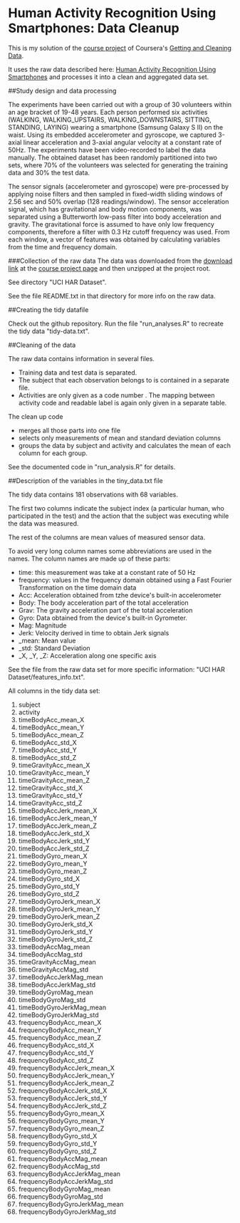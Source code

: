 
# Human Activity Recognition Using Smartphones: Data Cleanup
This is my solution of the
[course project](https://class.coursera.org/getdata-013/human_grading/view/courses/973500/assessments/3/submissions)
of Coursera's [Getting and Cleaning Data](https://www.coursera.org/course/getdata).

It uses the raw data described here:
[Human Activity Recognition Using Smartphones](http://archive.ics.uci.edu/ml/datasets/Human+Activity+Recognition+Using+Smartphones)
and processes it into a clean and aggregated data set.

##Study design and data processing

The experiments have been carried out with a group of 30 volunteers within an age bracket of 19-48 years.
Each person performed six activities (WALKING, WALKING_UPSTAIRS, WALKING_DOWNSTAIRS, SITTING, STANDING, LAYING) wearing 
a smartphone (Samsung Galaxy S II) on the waist. Using its embedded accelerometer and gyroscope, we captured 3-axial 
linear acceleration and 3-axial angular velocity at a constant rate of 50Hz. The experiments have been video-recorded to
label the data manually. The obtained dataset has been randomly partitioned into two sets, where 70% of the volunteers
was selected for generating the training data and 30% the test data. 

The sensor signals (accelerometer and gyroscope) were pre-processed by applying noise filters and then sampled in
fixed-width sliding windows of 2.56 sec and 50% overlap (128 readings/window). The sensor acceleration signal, which
has gravitational and body motion components, was separated using a Butterworth low-pass filter into body acceleration
and gravity. The gravitational force is assumed to have only low frequency components, therefore a filter with 
0.3 Hz cutoff frequency was used. From each window, a vector of features was obtained by calculating variables from the
time and frequency domain. 

###Collection of the raw data
The data was downloaded from the
 [download link](https://d396qusza40orc.cloudfront.net/getdata%2Fprojectfiles%2FUCI%20HAR%20Dataset.zip)
at the 
 [course project page](https://class.coursera.org/getdata-013/human_grading/view/courses/973500/assessments/3/submissions)
and then unzipped at the project root.

See directory "UCI HAR Dataset". 

See the file README.txt in that directory for more info on the raw data.
 
##Creating the tidy datafile
 
Check out the github repository.
Run the file "run_analyses.R" to recreate the tidy data "tidy-data.txt".
 
##Cleaning of the data

The raw data contains information in several files.

* Training data and test data is separated.
* The subject that each observation belongs to is contained in a separate file.
* Activities are only given as a code number . The mapping between activity code and readable label is again only
  given in a separate table.

The clean up code

* merges all those parts into one file
* selects only measurements of mean and standard deviation columns
* groups the data by subject and activity and calculates the mean of each column for each group.

See the documented code in "run_analysis.R" for details.
 
##Description of the variables in the tiny_data.txt file

The tidy data contains 181 observations with 68 variables.

The first two columns indicate the subject index (a particular human, who participated in the test) and the action
that the subject was executing while the data was measured.

The rest of the columns are mean values of measured sensor data.


To avoid very long column names some abbreviations are used in the names.
The column names are made up of these parts:
* time: this measurement was take at a constant rate of 50 Hz
* frequency: values in the frequency domain obtained using a Fast Fourier Transformation on the time domain data
* Acc: Acceleration  obtained from tzhe device's built-in accelerometer
* Body: The body acceleration part of the total acceleration
* Grav: The gravity acceleration part of the total acceleration
* Gyro: Data obtained from the device's built-in Gyrometer.
* Mag: Magnitude
* Jerk: Velocity derived in time to obtain Jerk signals
* _mean: Mean value
* _std: Standard Deviation
* _X, _Y, _Z: Acceleration along one specific axis

See the file from the raw data set for more specific information: "UCI HAR Dataset/features_info.txt". 

All columns in the tidy data set:
  
 1. subject
 2. activity
 3. timeBodyAcc_mean_X
 4. timeBodyAcc_mean_Y
 5. timeBodyAcc_mean_Z
 6. timeBodyAcc_std_X
 7. timeBodyAcc_std_Y
 8. timeBodyAcc_std_Z
 9. timeGravityAcc_mean_X
10. timeGravityAcc_mean_Y
11. timeGravityAcc_mean_Z
12. timeGravityAcc_std_X
13. timeGravityAcc_std_Y
14. timeGravityAcc_std_Z
15. timeBodyAccJerk_mean_X
16. timeBodyAccJerk_mean_Y
17. timeBodyAccJerk_mean_Z
18. timeBodyAccJerk_std_X
19. timeBodyAccJerk_std_Y
20. timeBodyAccJerk_std_Z
21. timeBodyGyro_mean_X
22. timeBodyGyro_mean_Y
23. timeBodyGyro_mean_Z
24. timeBodyGyro_std_X
25. timeBodyGyro_std_Y
26. timeBodyGyro_std_Z
27. timeBodyGyroJerk_mean_X
28. timeBodyGyroJerk_mean_Y
29. timeBodyGyroJerk_mean_Z
30. timeBodyGyroJerk_std_X
31. timeBodyGyroJerk_std_Y
32. timeBodyGyroJerk_std_Z
33. timeBodyAccMag_mean
34. timeBodyAccMag_std
35. timeGravityAccMag_mean
36. timeGravityAccMag_std
37. timeBodyAccJerkMag_mean
38. timeBodyAccJerkMag_std
39. timeBodyGyroMag_mean
40. timeBodyGyroMag_std
41. timeBodyGyroJerkMag_mean
42. timeBodyGyroJerkMag_std
43. frequencyBodyAcc_mean_X
44. frequencyBodyAcc_mean_Y
45. frequencyBodyAcc_mean_Z
46. frequencyBodyAcc_std_X
47. frequencyBodyAcc_std_Y
48. frequencyBodyAcc_std_Z
49. frequencyBodyAccJerk_mean_X
50. frequencyBodyAccJerk_mean_Y
51. frequencyBodyAccJerk_mean_Z
52. frequencyBodyAccJerk_std_X
53. frequencyBodyAccJerk_std_Y
54. frequencyBodyAccJerk_std_Z
55. frequencyBodyGyro_mean_X
56. frequencyBodyGyro_mean_Y
57. frequencyBodyGyro_mean_Z
58. frequencyBodyGyro_std_X
59. frequencyBodyGyro_std_Y
60. frequencyBodyGyro_std_Z
61. frequencyBodyAccMag_mean
62. frequencyBodyAccMag_std
63. frequencyBodyAccJerkMag_mean
64. frequencyBodyAccJerkMag_std
65. frequencyBodyGyroMag_mean
66. frequencyBodyGyroMag_std
67. frequencyBodyGyroJerkMag_mean
68. frequencyBodyGyroJerkMag_std
